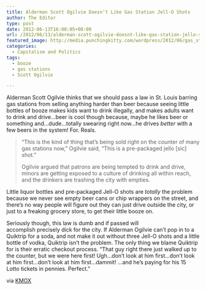 ```yaml
---
title: Alderman Scott Ogilvie Doesn’t Like Gas Station Jell-O Shots
author: The Editor
type: post
date: 2012-06-13T16:00:05+00:00
url: /2012/06/13/alderman-scott-ogilvie-doesnt-like-gas-station-jello-shots/
featured_image: http://media.punchingkitty.com/wordpress/2012/06/gas_station_booze.jpeg
categories:
  - Capitalism and Politics
tags:
  - booze
  - gas stations
  - Scott Ogilvie

---
```

Alderman Scott Ogilvie thinks that we should pass a law in St. Louis barring gas stations from selling anything harder than beer because seeing little bottles of booze makes kids want to drink illegally, and makes adults want to drink and drive&#8230;beer is cool though because, maybe he likes beer or something and&#8230;dude&#8230;totally swearing right now&#8230;he drives _better_ with a few beers in the system! For. Reals.

> “This is the kind of thing that’s being sold right on the counter of many gas stations now,” Ogilvie said, “This is a pre-packaged jello [sic] shot.”
> 
> Ogilvie argued that patrons are being tempted to drink and drive, minors are getting exposed to a culture of drinking all within reach, and the drinkers are trashing the city with empties.

Little liquor bottles and pre-packaged Jell-O shots are _totally_ the problem because we never see empty beer cans or chip wrappers on the street, and there&#8217;s no way people will figure out they can just drive outside the city, or just to a freaking grocery store, to get their little booze on.

Seriously though, this law is dumb and if passed will accomplish precisely dick for the city. If Alderman Ogilvie can&#8217;t pop in to a Quiktrip for a soda, and not make it out without three Jell-O shots and a little bottle of vodka, Quiktrip isn&#8217;t the problem. The only thing we blame Quiktrip for is their erratic checkout process. &#8220;That guy right there just walked up to the counter, but we were here first! Ugh&#8230;don&#8217;t look at him first&#8230;don&#8217;t look at him first&#8230;don&#8217;t look at him first&#8230;dammit! &#8230;and he&#8217;s paying for his 15 Lotto tickets in pennies. Perfect.&#8221;

via <a href="http://stlouis.cbslocal.com/2012/06/12/city-alderman-says-small-bottles-of-booze-at-gas-stations-must-go/" target="_blank">KMOX</a>